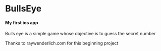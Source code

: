 # BullsEye

#### My first ios app

Bulls eye is a simple game whose objective is to guess the secret number

Thanks to raywenderlich.com for this beginning project
